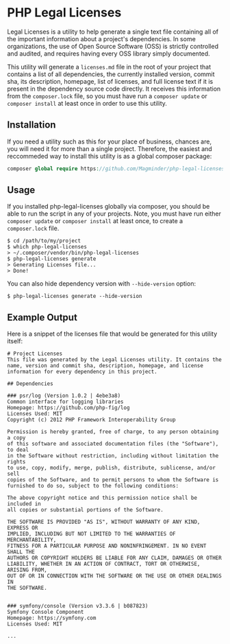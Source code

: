 # PHP Legal Licenses

Legal Licenses is a utility to help generate a single text file containing all of the important information about a project's dependencies. In some organizations, the use of Open Source Software (OSS) is strictly controlled and audited, and requires having every OSS library simply documented.

This utility will generate a `licenses.md` file in the root of your project that contains a list of all dependencies, the currently installed version, commit sha, its description, homepage, list of licenses, and full license text if it is present in the dependency source code directly. It receives this information from the `composer.lock` file, so you must have run a `composer update` or `composer install` at least once in order to use this utility.

## Installation

If you need a utility such as this for your place of business, chances are, you will need it for more than a single project. Therefore, the easiest and reccommeded way to install this utility is as a global composer package:

```php
composer global require https://github.com/Magminder/php-legal-licenses
```

## Usage

If you installed php-legal-licenses globally via composer, you should be able to run the script in any of your projects. Note, you must have run either `composer update` or `composer install` at least once, to create a `composer.lock` file.

```
$ cd /path/to/my/project
$ which php-legal-licenses
> ~/.composer/vendor/bin/php-legal-licenses
$ php-legal-licenses generate
> Generating Licenses file...
> Done!
```

You can also hide dependency version with `--hide-version` option:

```
$ php-legal-licenses generate --hide-version
```



## Example Output
Here is a snippet of the licenses file that would be generated for this utility itself:

```
# Project Licenses
This file was generated by the Legal Licenses utility. It contains the name, version and commit sha, description, homepage, and license information for every dependency in this project.

## Dependencies

### psr/log (Version 1.0.2 | 4ebe3a8)
Common interface for logging libraries
Homepage: https://github.com/php-fig/log
Licenses Used: MIT
Copyright (c) 2012 PHP Framework Interoperability Group

Permission is hereby granted, free of charge, to any person obtaining a copy
of this software and associated documentation files (the "Software"), to deal
in the Software without restriction, including without limitation the rights
to use, copy, modify, merge, publish, distribute, sublicense, and/or sell
copies of the Software, and to permit persons to whom the Software is
furnished to do so, subject to the following conditions:

The above copyright notice and this permission notice shall be included in
all copies or substantial portions of the Software.

THE SOFTWARE IS PROVIDED "AS IS", WITHOUT WARRANTY OF ANY KIND, EXPRESS OR
IMPLIED, INCLUDING BUT NOT LIMITED TO THE WARRANTIES OF MERCHANTABILITY,
FITNESS FOR A PARTICULAR PURPOSE AND NONINFRINGEMENT. IN NO EVENT SHALL THE
AUTHORS OR COPYRIGHT HOLDERS BE LIABLE FOR ANY CLAIM, DAMAGES OR OTHER
LIABILITY, WHETHER IN AN ACTION OF CONTRACT, TORT OR OTHERWISE, ARISING FROM,
OUT OF OR IN CONNECTION WITH THE SOFTWARE OR THE USE OR OTHER DEALINGS IN
THE SOFTWARE.


### symfony/console (Version v3.3.6 | b087823)
Symfony Console Component
Homepage: https://symfony.com
Licenses Used: MIT

...
```

